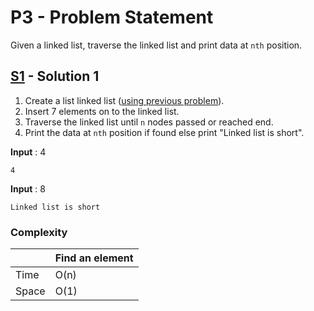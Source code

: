 # P3 - Problem Statement
Given a linked list, traverse the linked list and print data at `nth` position.

## [S1](https://github.com/Lakshitnagar/DS-ALGO/blob/master/ds/linkedlist/p3/S1.java) - Solution 1
1. Create a list linked list ([using previous problem](https://github.com/Lakshitnagar/DS-ALGO/blob/master/ds/linkedlist/LinkedList.java)).
2. Insert 7 elements on to the linked list.
3. Traverse the linked list until `n` nodes passed or reached end.
4. Print the data at `nth` position if found else print "Linked list is short".

<b>Input</b> : 4
```
4
```
<b>Input</b> : 8
```
Linked list is short
```

### Complexity

|               | Find an element     |
| ------------- | ------------------- |
| Time          | O(n)                |
| Space         | O(1)                |